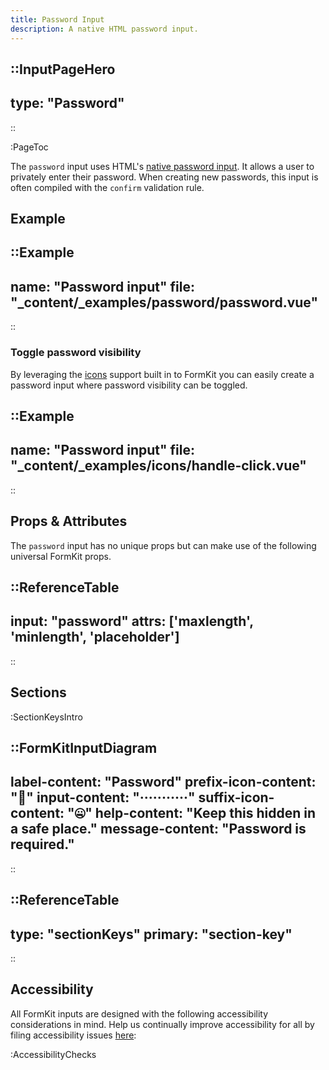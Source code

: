 ```yaml
---
title: Password Input
description: A native HTML password input.
---
```


::InputPageHero
---
type: "Password"
---
::

:PageToc

The `password` input uses HTML's [native password input](https://developer.mozilla.org/en-US/docs/Web/HTML/Element/input/password). It allows a user to privately enter their password. When creating new passwords, this input is often compiled with the `confirm` validation rule.

## Example

::Example
---
name: "Password input"
file: "_content/_examples/password/password.vue"
---
::

### Toggle password visibility

By leveraging the [icons](/essentials/icons) support built in to FormKit you can easily create a password input where password visibility can be toggled. 

::Example
---
name: "Password input"
file: "_content/_examples/icons/handle-click.vue"
---
::

## Props & Attributes

The `password` input has no unique props but can make use of the following universal FormKit props.

::ReferenceTable
---
input: "password" 
attrs: ['maxlength', 'minlength', 'placeholder']
---
::


## Sections

:SectionKeysIntro

::FormKitInputDiagram
---
label-content: "Password"
prefix-icon-content: "🤫"
input-content: "···········"
suffix-icon-content: "🤐"
help-content: "Keep this hidden in a safe place."
message-content: "Password is required."
---
::

::ReferenceTable
---
type: "sectionKeys"
primary: "section-key"
---
::

## Accessibility

All FormKit inputs are designed with the following accessibility considerations in mind. Help us continually improve accessibility for all by filing accessibility issues [here](https://github.com/formkit/formkit/issues/new?assignees=&labels=%F0%9F%90%9B+bug-report%2C%E2%9B%91+Needs+triage&projects=&template=bug-report.yml): 

:AccessibilityChecks